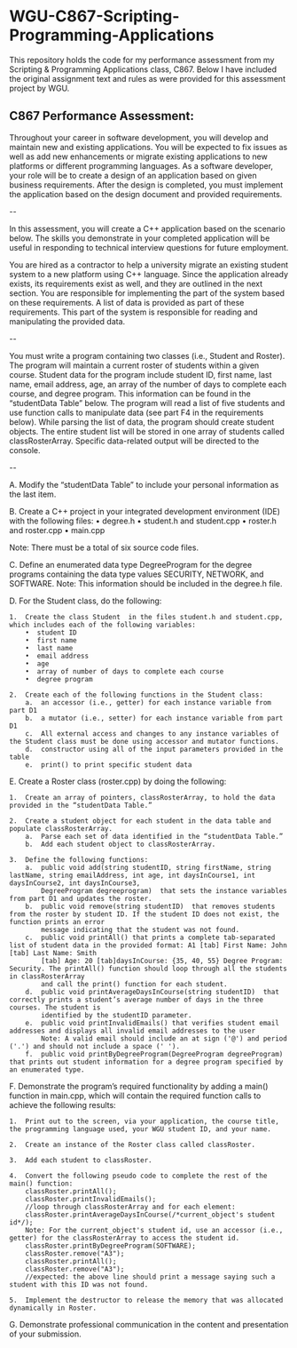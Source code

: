 # WGU-C867-Scripting-Programming-Applications

This repository holds the code for my performance assessment
from my Scripting & Programming Applications class, C867.
Below I have included the original assignment text and rules
as were provided for this assessment project by WGU.


C867 Performance Assessment:
--
Throughout your career in software development, you will develop and maintain new and existing applications. You will be expected to fix issues as well as add new enhancements or migrate existing applications to new platforms or different programming languages. As a software developer, your role will be to create a design of an application based on given business requirements. After the design is completed, you must implement the application based on the design document and provided requirements.

--

In this assessment, you will create a C++ application based on the scenario below. The skills you demonstrate in your completed application will be useful in responding to technical interview questions for future employment. 

You are hired as a contractor to help a university migrate an existing student system to a new platform using C++ language. Since the application already exists, its requirements exist as well, and they are outlined in the next section. You are responsible for implementing the part of the system based on these requirements. A list of data is provided as part of these requirements. This part of the system is responsible for reading and manipulating the provided data.

--

You must write a program containing two classes (i.e., Student and Roster). The program will maintain a current roster of students within a given course. Student data for the program include student ID, first name, last name, email address, age, an array of the number of days to complete each course, and degree program. This information can be found in the “studentData Table” below. The program will read a list of five students and use function calls to manipulate data (see part F4 in the requirements below). While parsing the list of data, the program should create student objects. The entire student list will be stored in one array of students called classRosterArray. Specific data-related output will be directed to the console.

--

A.  Modify the “studentData Table” to include your personal information as the last item.

B.  Create a C++ project in your integrated development environment (IDE) with the following files:
    •  degree.h
    •  student.h and student.cpp
    •  roster.h and roster.cpp
    •  main.cpp

Note: There must be a total of six source code files.

C.  Define an enumerated data type DegreeProgram for the degree programs containing the data type values SECURITY, NETWORK, and SOFTWARE.
    Note: This information should be included in the degree.h file.

D.  For the Student class, do the following:

    1.  Create the class Student  in the files student.h and student.cpp, which includes each of the following variables:
        •  student ID
        •  first name
        •  last name
        •  email address
        •  age
        •  array of number of days to complete each course
        •  degree program

    2.  Create each of the following functions in the Student class:
        a.  an accessor (i.e., getter) for each instance variable from part D1
        b.  a mutator (i.e., setter) for each instance variable from part D1
        c.  All external access and changes to any instance variables of the Student class must be done using accessor and mutator functions.
        d.  constructor using all of the input parameters provided in the table
        e.  print() to print specific student data
 
E.  Create a Roster class (roster.cpp) by doing the following:

    1.  Create an array of pointers, classRosterArray, to hold the data provided in the “studentData Table.”

    2.  Create a student object for each student in the data table and populate classRosterArray.
        a.  Parse each set of data identified in the “studentData Table.”
        b.  Add each student object to classRosterArray.

    3.  Define the following functions:
        a.  public void add(string studentID, string firstName, string lastName, string emailAddress, int age, int daysInCourse1, int daysInCourse2, int daysInCourse3,
            DegreeProgram degreeprogram)  that sets the instance variables from part D1 and updates the roster.
        b.  public void remove(string studentID)  that removes students from the roster by student ID. If the student ID does not exist, the function prints an error
            message indicating that the student was not found.
        c.  public void printAll() that prints a complete tab-separated list of student data in the provided format: A1 [tab] First Name: John [tab] Last Name: Smith
            [tab] Age: 20 [tab]daysInCourse: {35, 40, 55} Degree Program: Security. The printAll() function should loop through all the students in classRosterArray
            and call the print() function for each student.
        d.  public void printAverageDaysInCourse(string studentID)  that correctly prints a student’s average number of days in the three courses. The student is 
            identified by the studentID parameter.
        e.  public void printInvalidEmails() that verifies student email addresses and displays all invalid email addresses to the user
            Note: A valid email should include an at sign ('@') and period ('.') and should not include a space (' ').
        f.  public void printByDegreeProgram(DegreeProgram degreeProgram) that prints out student information for a degree program specified by an enumerated type.

F.  Demonstrate the program’s required functionality by adding a main() function in main.cpp, which will contain the required function calls to achieve the following 
    results:

    1.  Print out to the screen, via your application, the course title, the programming language used, your WGU student ID, and your name.

    2.  Create an instance of the Roster class called classRoster.

    3.  Add each student to classRoster.

    4.  Convert the following pseudo code to complete the rest of the  main() function:
        classRoster.printAll();
        classRoster.printInvalidEmails();
        //loop through classRosterArray and for each element:
        classRoster.printAverageDaysInCourse(/*current_object's student id*/);
        Note: For the current_object's student id, use an accessor (i.e., getter) for the classRosterArray to access the student id.
        classRoster.printByDegreeProgram(SOFTWARE);
        classRoster.remove("A3");
        classRoster.printAll();
        classRoster.remove("A3");
        //expected: the above line should print a message saying such a student with this ID was not found.

    5.  Implement the destructor to release the memory that was allocated dynamically in Roster.
 
G.  Demonstrate professional communication in the content and presentation of your submission.
